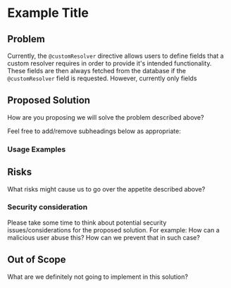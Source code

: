 # Example Title

## Problem

Currently, the `@customResolver` directive allows users to define fields that a custom resolver requires in order to provide it's intended functionality. These fields are then always fetched from the database if the `@customResolver` field is requested. However, currently only fields 

## Proposed Solution

How are you proposing we will solve the problem described above?

Feel free to add/remove subheadings below as appropriate:

### Usage Examples

## Risks

What risks might cause us to go over the appetite described above?

### Security consideration

Please take some time to think about potential security issues/considerations for the proposed solution.
For example: How can a malicious user abuse this? How can we prevent that in such case?

## Out of Scope

What are we definitely not going to implement in this solution?
